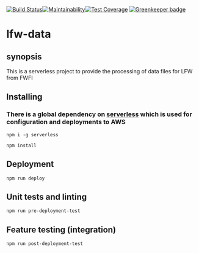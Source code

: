 [![Build Status](https://travis-ci.org/DEFRA/lfw-data.svg?branch=master)](https://travis-ci.org/DEFRA/lfw-data)[![Maintainability](https://api.codeclimate.com/v1/badges/f36df721e8bfd20f2f0b/maintainability)](https://codeclimate.com/github/DEFRA/lfw-data/maintainability)[![Test Coverage](https://api.codeclimate.com/v1/badges/f36df721e8bfd20f2f0b/test_coverage)](https://codeclimate.com/github/DEFRA/lfw-data/test_coverage) [![Greenkeeper badge](https://badges.greenkeeper.io/DEFRA/lfw-data.svg)](https://greenkeeper.io/)

# lfw-data

## synopsis

This is a serverless project to provide the processing of data files for LFW from FWFI

## Installing

### There is a global dependency on [serverless](https://serverless.com/) which is used for configuration and deployments to AWS
`npm i -g serverless`

`npm install`

## Deployment

`npm run deploy`

## Unit tests and linting
`npm run pre-deployment-test`

## Feature testing (integration)
`npm run post-deployment-test`